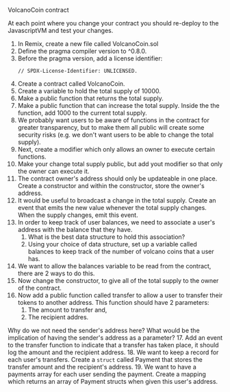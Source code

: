 VolcanoCoin contract

At each point where you change your contract you should re-deploy to the 
JavascriptVM and test your changes.

1. In Remix, create a new file called VolcanoCoin.sol
2. Define the pragma compiler version to ^0.8.0.
3. Before the pragma version, add a license identifier:
	```
	// SPDX-License-Identifier: UNLICENSED.
	```
4. Create a contract called VolcanoCoin.
5. Create a variable to hold the total supply of 10000.
6. Make a public function that returns the total supply.
7. Make a public function that can increase the total supply. Inside the 
the function, add 1000 to the current total supply.
8. We probably want users to be aware of functions in the contract for 
greater transparency, but to make them all public will create some security 
risks (e.g. we don't want users to be able to change the total supply).
9. Next, create a modifier which only allows an owner to execute certain 
functions.
10. Make your change total supply public, but add yout modifier so that 
only the owner can execute it.
11. The contract owner's address should only be updateable in one place. 
Create a constructor and within the constructor, store the owner's address.
12. It would be useful to broadcast a change in the total supply. Create an 
event that emits the new value whenever the total supply changes. When the 
supply changes, emit this event.
13. In order to keep track of user balances, we need to associate a user's 
address with the balance that they have.
	1. What is the best data structure to hold this association?
	2. Using your choice of data structure, set up a variable called 
	balances to keep track of the number of volcano coins that a user has.
14. We want to allow the balances variable to be read from the contract, 
there are 2 ways to do this.
15. Now change the constructor, to give all of the total supply to the owner 
of the contract.
16. Now add a public function called transfer to allow a user to transfer 
their tokens to another address. This function should have 2 parameters:
	1. The amount to transfer and,
	2. The recipient addres.

Why do we not need the sender's address here?
What would be the implication of having the sender's address as a parameter?
17. Add an event to the transfer function to indicate that a transfer has taken 
place, it should log the amount and the recipient address.
18. We want to keep a record for each user's transfers. Create a ````struct````
called Payment that stores the transfer amount and the recipient's address.
19. We want to have a payments array for each user sending the payment. Create 
a mapping which returns an array of Payment structs when given this user's 
address.
